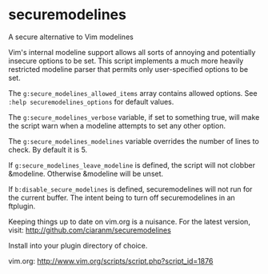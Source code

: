 # securemodelines
A secure alternative to Vim modelines

Vim's internal modeline support allows all sorts of annoying and potentially insecure options to be set. This script implements a much more heavily restricted modeline parser that permits only user-specified options to be set. 

The `g:secure_modelines_allowed_items` array contains allowed options.  See `:help securemodelines_options` for default values.

The `g:secure_modelines_verbose` variable, if set to something true, will make the script warn when a modeline attempts to set any other option.

The `g:secure_modelines_modelines` variable overrides the number of lines to check. By default it is 5.

If `g:secure_modelines_leave_modeline` is defined, the script will not clobber &modeline. Otherwise &modeline will be unset.

If `b:disable_secure_modelines` is defined, securemodelines will not run for the current buffer. The intent being to turn off securemodelines in an ftplugin.

Keeping things up to date on vim.org is a nuisance. For the latest version, visit: http://github.com/ciaranm/securemodelines

Install into your plugin directory of choice.

vim.org: http://www.vim.org/scripts/script.php?script_id=1876
